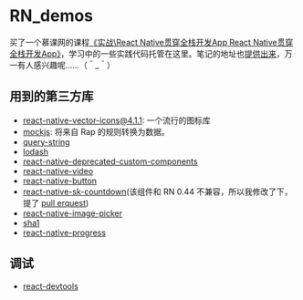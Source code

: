 # RN_demos
买了一个慕课网的课程[《实战\React Native贯穿全栈开发App React Native贯穿全栈开发App》](http://coding.imooc.com/learn/list/56.html)，学习中的一些实践代码托管在这里。笔记的地址也[提供出来](http://laputa-er.github.io/2017/05/01/%E6%85%95%E8%AF%BE%E7%BD%91/imooc_React-Native-%E8%B4%AF%E7%A9%BF%E5%85%A8%E6%A0%88%E5%BC%80%E5%8F%91-APP/)，万一有人感兴趣呢……（＾_＾）

## 用到的第三方库
 
+ [react-native-vector-icons@4.1.1](https://github.com/oblador/react-native-vector-icons): 一个流行的图标库
+ [mockjs](https://www.npmjs.com/package/mockjs): 将来自 Rap 的规则转换为数据。
+ [query-string](https://www.npmjs.com/package/query-string)
+ [lodash](https://www.npmjs.com/package/lodash)
+ [react-native-deprecated-custom-components](https://www.npmjs.com/package/react-native-deprecated-custom-components)
+ [react-native-video](https://www.npmjs.com/package/react-native-video)
+ [react-native-button](https://www.npmjs.com/package/react-native-button)
+ [react-native-sk-countdown](https://github.com/shigebeyond/react-native-sk-countdown)(该组件和 RN 0.44 不兼容，所以我修改了下，提了 [pull erquest](https://github.com/shigebeyond/react-native-sk-countdown/pull/11))
+ [react-native-image-picker](https://github.com/react-community/react-native-image-picker)
+ [sha1](https://www.npmjs.com/package/sha1)
+ [react-native-progress](https://github.com/oblador/react-native-progress)

## 调试
+ [react-devtools](http://reactnative.cn/docs/0.44/debugging.html)
